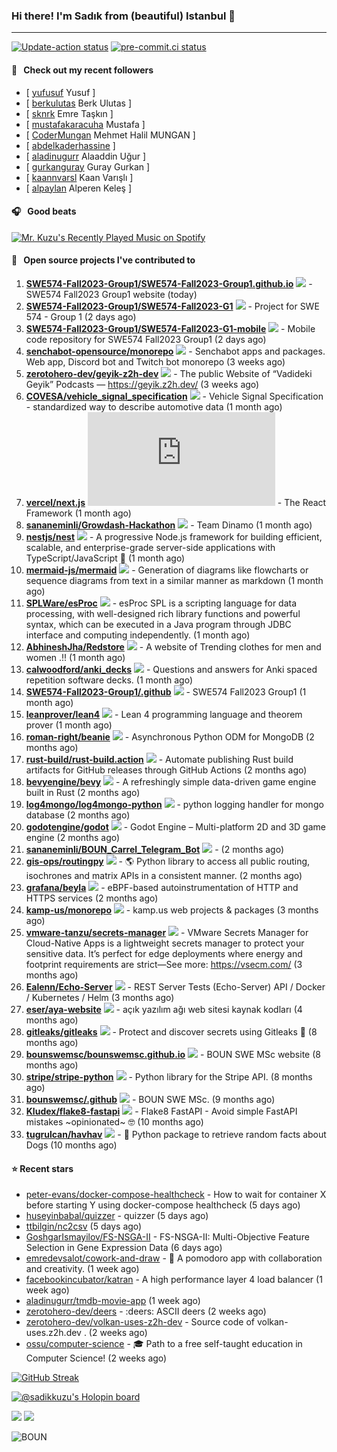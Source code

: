 ### Hi there! I'm Sadık from (beautiful) Istanbul 👋

---

[![Update-action status](https://github.com/sadikkuzu/sadikkuzu/actions/workflows/sadikkuzu.yml/badge.svg)](https://github.com/sadikkuzu/sadikkuzu/actions/workflows/sadikkuzu.yml)
[![pre-commit.ci status](https://results.pre-commit.ci/badge/github/sadikkuzu/sadikkuzu/master.svg)](https://results.pre-commit.ci/latest/github/sadikkuzu/sadikkuzu/master)



#### 🔭 &nbsp; Check out my recent followers

- [ [yufusuf](https://github.com/yufusuf) Yusuf  ]
- [ [berkulutas](https://github.com/berkulutas) Berk Ulutas ]
- [ [sknrk](https://github.com/sknrk) Emre Taşkın ]
- [ [mustafakaracuha](https://github.com/mustafakaracuha) Mustafa ]
- [ [CoderMungan](https://github.com/CoderMungan) Mehmet Halil MUNGAN ]
- [ [abdelkaderhassine](https://github.com/abdelkaderhassine)  ]
- [ [aladinugurr](https://github.com/aladinugurr) Alaaddin Uğur ]
- [ [gurkanguray](https://github.com/gurkanguray) Guray Gurkan ]
- [ [kaannvarsl](https://github.com/kaannvarsl) Kaan Varışlı ]
- [ [alpaylan](https://github.com/alpaylan) Alperen Keleş ]

#### 🎧 &nbsp; Good beats

[![Mr. Kuzu's Recently Played Music on Spotify](https://spotify-recently-played-readme.vercel.app/api?user=5cfgfpgmik69ly41rspaiod2a&count=3&unique=1)](https://open.spotify.com/user/5cfgfpgmik69ly41rspaiod2a)

#### 🚀 &nbsp; Open source projects I've contributed to
1. [**SWE574-Fall2023-Group1/SWE574-Fall2023-Group1.github.io**](https://github.com/SWE574-Fall2023-Group1/SWE574-Fall2023-Group1.github.io/commits?author=sadikkuzu) [![](https://img.shields.io/github/stars/SWE574-Fall2023-Group1/SWE574-Fall2023-Group1.github.io?style=social)](https://github.com/SWE574-Fall2023-Group1/SWE574-Fall2023-Group1.github.io/stargazers) - SWE574 Fall2023 Group1 website (today)
1. [**SWE574-Fall2023-Group1/SWE574-Fall2023-G1**](https://github.com/SWE574-Fall2023-Group1/SWE574-Fall2023-G1/commits?author=sadikkuzu) [![](https://img.shields.io/github/stars/SWE574-Fall2023-Group1/SWE574-Fall2023-G1?style=social)](https://github.com/SWE574-Fall2023-Group1/SWE574-Fall2023-G1/stargazers) - Project for SWE 574 - Group 1 (2 days ago)
1. [**SWE574-Fall2023-Group1/SWE574-Fall2023-G1-mobile**](https://github.com/SWE574-Fall2023-Group1/SWE574-Fall2023-G1-mobile/commits?author=sadikkuzu) [![](https://img.shields.io/github/stars/SWE574-Fall2023-Group1/SWE574-Fall2023-G1-mobile?style=social)](https://github.com/SWE574-Fall2023-Group1/SWE574-Fall2023-G1-mobile/stargazers) - Mobile code repository for SWE574 Fall2023 Group1 (2 days ago)
1. [**senchabot-opensource/monorepo**](https://github.com/senchabot-opensource/monorepo/commits?author=sadikkuzu) [![](https://img.shields.io/github/stars/senchabot-opensource/monorepo?style=social)](https://github.com/senchabot-opensource/monorepo/stargazers) - Senchabot apps and packages. Web app, Discord bot and Twitch bot monorepo (3 weeks ago)
1. [**zerotohero-dev/geyik-z2h-dev**](https://github.com/zerotohero-dev/geyik-z2h-dev/commits?author=sadikkuzu) [![](https://img.shields.io/github/stars/zerotohero-dev/geyik-z2h-dev?style=social)](https://github.com/zerotohero-dev/geyik-z2h-dev/stargazers) - The public Website of “Vadideki Geyik” Podcasts — https://geyik.z2h.dev/ (3 weeks ago)
1. [**COVESA/vehicle_signal_specification**](https://github.com/COVESA/vehicle_signal_specification/commits?author=sadikkuzu) [![](https://img.shields.io/github/stars/COVESA/vehicle_signal_specification?style=social)](https://github.com/COVESA/vehicle_signal_specification/stargazers) - Vehicle Signal Specification - standardized way to describe automotive data (1 month ago)
1. [**vercel/next.js**](https://github.com/vercel/next.js/commits?author=sadikkuzu) [![](https://img.shields.io/github/stars/vercel/next.js?style=social)](https://github.com/vercel/next.js/stargazers) - The React Framework (1 month ago)
1. [**sananeminli/Growdash-Hackathon**](https://github.com/sananeminli/Growdash-Hackathon/commits?author=sadikkuzu) [![](https://img.shields.io/github/stars/sananeminli/Growdash-Hackathon?style=social)](https://github.com/sananeminli/Growdash-Hackathon/stargazers) - Team Dinamo (1 month ago)
1. [**nestjs/nest**](https://github.com/nestjs/nest/commits?author=sadikkuzu) [![](https://img.shields.io/github/stars/nestjs/nest?style=social)](https://github.com/nestjs/nest/stargazers) - A progressive Node.js framework for building efficient, scalable, and enterprise-grade server-side applications with TypeScript/JavaScript 🚀 (1 month ago)
1. [**mermaid-js/mermaid**](https://github.com/mermaid-js/mermaid/commits?author=sadikkuzu) [![](https://img.shields.io/github/stars/mermaid-js/mermaid?style=social)](https://github.com/mermaid-js/mermaid/stargazers) - Generation of diagrams like flowcharts or sequence diagrams from text in a similar manner as markdown (1 month ago)
1. [**SPLWare/esProc**](https://github.com/SPLWare/esProc/commits?author=sadikkuzu) [![](https://img.shields.io/github/stars/SPLWare/esProc?style=social)](https://github.com/SPLWare/esProc/stargazers) - esProc SPL is a scripting language for data processing, with well-designed rich library functions and powerful syntax, which can be executed in a Java program through JDBC interface and computing independently. (1 month ago)
1. [**AbhineshJha/Redstore**](https://github.com/AbhineshJha/Redstore/commits?author=sadikkuzu) [![](https://img.shields.io/github/stars/AbhineshJha/Redstore?style=social)](https://github.com/AbhineshJha/Redstore/stargazers) - A website of Trending clothes for men and women .!! (1 month ago)
1. [**calwoodford/anki_decks**](https://github.com/calwoodford/anki_decks/commits?author=sadikkuzu) [![](https://img.shields.io/github/stars/calwoodford/anki_decks?style=social)](https://github.com/calwoodford/anki_decks/stargazers) - Questions and answers for Anki spaced repetition software decks. (1 month ago)
1. [**SWE574-Fall2023-Group1/.github**](https://github.com/SWE574-Fall2023-Group1/.github/commits?author=sadikkuzu) [![](https://img.shields.io/github/stars/SWE574-Fall2023-Group1/.github?style=social)](https://github.com/SWE574-Fall2023-Group1/.github/stargazers) - SWE574 Fall2023 Group1 (1 month ago)
1. [**leanprover/lean4**](https://github.com/leanprover/lean4/commits?author=sadikkuzu) [![](https://img.shields.io/github/stars/leanprover/lean4?style=social)](https://github.com/leanprover/lean4/stargazers) - Lean 4 programming language and theorem prover (1 month ago)
1. [**roman-right/beanie**](https://github.com/roman-right/beanie/commits?author=sadikkuzu) [![](https://img.shields.io/github/stars/roman-right/beanie?style=social)](https://github.com/roman-right/beanie/stargazers) - Asynchronous Python ODM for MongoDB (2 months ago)
1. [**rust-build/rust-build.action**](https://github.com/rust-build/rust-build.action/commits?author=sadikkuzu) [![](https://img.shields.io/github/stars/rust-build/rust-build.action?style=social)](https://github.com/rust-build/rust-build.action/stargazers) - Automate publishing Rust build artifacts for GitHub releases through GitHub Actions (2 months ago)
1. [**bevyengine/bevy**](https://github.com/bevyengine/bevy/commits?author=sadikkuzu) [![](https://img.shields.io/github/stars/bevyengine/bevy?style=social)](https://github.com/bevyengine/bevy/stargazers) - A refreshingly simple data-driven game engine built in Rust (2 months ago)
1. [**log4mongo/log4mongo-python**](https://github.com/log4mongo/log4mongo-python/commits?author=sadikkuzu) [![](https://img.shields.io/github/stars/log4mongo/log4mongo-python?style=social)](https://github.com/log4mongo/log4mongo-python/stargazers) - python logging handler for mongo database (2 months ago)
1. [**godotengine/godot**](https://github.com/godotengine/godot/commits?author=sadikkuzu) [![](https://img.shields.io/github/stars/godotengine/godot?style=social)](https://github.com/godotengine/godot/stargazers) - Godot Engine – Multi-platform 2D and 3D game engine (2 months ago)
1. [**sananeminli/BOUN_Carrel_Telegram_Bot**](https://github.com/sananeminli/BOUN_Carrel_Telegram_Bot/commits?author=sadikkuzu) [![](https://img.shields.io/github/stars/sananeminli/BOUN_Carrel_Telegram_Bot?style=social)](https://github.com/sananeminli/BOUN_Carrel_Telegram_Bot/stargazers) -  (2 months ago)
1. [**gis-ops/routingpy**](https://github.com/gis-ops/routingpy/commits?author=sadikkuzu) [![](https://img.shields.io/github/stars/gis-ops/routingpy?style=social)](https://github.com/gis-ops/routingpy/stargazers) - 🌎 Python library to access all public routing, isochrones and matrix APIs in a consistent manner. (2 months ago)
1. [**grafana/beyla**](https://github.com/grafana/beyla/commits?author=sadikkuzu) [![](https://img.shields.io/github/stars/grafana/beyla?style=social)](https://github.com/grafana/beyla/stargazers) - eBPF-based autoinstrumentation of HTTP and HTTPS services (2 months ago)
1. [**kamp-us/monorepo**](https://github.com/kamp-us/monorepo/commits?author=sadikkuzu) [![](https://img.shields.io/github/stars/kamp-us/monorepo?style=social)](https://github.com/kamp-us/monorepo/stargazers) - kamp.us web projects &amp; packages (3 months ago)
1. [**vmware-tanzu/secrets-manager**](https://github.com/vmware-tanzu/secrets-manager/commits?author=sadikkuzu) [![](https://img.shields.io/github/stars/vmware-tanzu/secrets-manager?style=social)](https://github.com/vmware-tanzu/secrets-manager/stargazers) - VMware Secrets Manager for Cloud-Native Apps is a lightweight secrets manager to protect your sensitive data. It’s perfect for edge deployments where energy and footprint requirements are strict—See more: https://vsecm.com/ (3 months ago)
1. [**Ealenn/Echo-Server**](https://github.com/Ealenn/Echo-Server/commits?author=sadikkuzu) [![](https://img.shields.io/github/stars/Ealenn/Echo-Server?style=social)](https://github.com/Ealenn/Echo-Server/stargazers) - REST Server Tests (Echo-Server) API / Docker / Kubernetes / Helm (3 months ago)
1. [**eser/aya-website**](https://github.com/eser/aya-website/commits?author=sadikkuzu) [![](https://img.shields.io/github/stars/eser/aya-website?style=social)](https://github.com/eser/aya-website/stargazers) - açık yazılım ağı web sitesi kaynak kodları (4 months ago)
1. [**gitleaks/gitleaks**](https://github.com/gitleaks/gitleaks/commits?author=sadikkuzu) [![](https://img.shields.io/github/stars/gitleaks/gitleaks?style=social)](https://github.com/gitleaks/gitleaks/stargazers) - Protect and discover secrets using Gitleaks 🔑 (8 months ago)
1. [**bounswemsc/bounswemsc.github.io**](https://github.com/bounswemsc/bounswemsc.github.io/commits?author=sadikkuzu) [![](https://img.shields.io/github/stars/bounswemsc/bounswemsc.github.io?style=social)](https://github.com/bounswemsc/bounswemsc.github.io/stargazers) - BOUN SWE MSc website (8 months ago)
1. [**stripe/stripe-python**](https://github.com/stripe/stripe-python/commits?author=sadikkuzu) [![](https://img.shields.io/github/stars/stripe/stripe-python?style=social)](https://github.com/stripe/stripe-python/stargazers) - Python library for the Stripe API.     (8 months ago)
1. [**bounswemsc/.github**](https://github.com/bounswemsc/.github/commits?author=sadikkuzu) [![](https://img.shields.io/github/stars/bounswemsc/.github?style=social)](https://github.com/bounswemsc/.github/stargazers) - BOUN SWE MSc. (9 months ago)
1. [**Kludex/flake8-fastapi**](https://github.com/Kludex/flake8-fastapi/commits?author=sadikkuzu) [![](https://img.shields.io/github/stars/Kludex/flake8-fastapi?style=social)](https://github.com/Kludex/flake8-fastapi/stargazers) - Flake8 FastAPI - Avoid simple FastAPI mistakes ~opinionated~ 🤓 (10 months ago)
1. [**tugrulcan/havhav**](https://github.com/tugrulcan/havhav/commits?author=sadikkuzu) [![](https://img.shields.io/github/stars/tugrulcan/havhav?style=social)](https://github.com/tugrulcan/havhav/stargazers) - :bone: Python package to retrieve random facts about Dogs (10 months ago)


#### ⭐ Recent stars

- [peter-evans/docker-compose-healthcheck](https://github.com/peter-evans/docker-compose-healthcheck) - How to wait for container X before starting Y using docker-compose healthcheck (5 days ago)
- [huseyinbabal/quizzer](https://github.com/huseyinbabal/quizzer) - quizzer (5 days ago)
- [ttbilgin/nc2csv](https://github.com/ttbilgin/nc2csv) (5 days ago)
- [GoshgarIsmayilov/FS-NSGA-II](https://github.com/GoshgarIsmayilov/FS-NSGA-II) - FS-NSGA-II: Multi-Objective Feature Selection in Gene Expression Data (6 days ago)
- [emredevsalot/cowork-and-draw](https://github.com/emredevsalot/cowork-and-draw) - 🚀 A pomodoro app with collaboration and creativity. (1 week ago)
- [facebookincubator/katran](https://github.com/facebookincubator/katran) - A high performance layer 4 load balancer (1 week ago)
- [aladinugurr/tmdb-movie-app](https://github.com/aladinugurr/tmdb-movie-app) (1 week ago)
- [zerotohero-dev/deers](https://github.com/zerotohero-dev/deers) - :deers: ASCII deers (2 weeks ago)
- [zerotohero-dev/volkan-uses-z2h-dev](https://github.com/zerotohero-dev/volkan-uses-z2h-dev) - Source code of volkan-uses.z2h.dev . (2 weeks ago)
- [ossu/computer-science](https://github.com/ossu/computer-science) - :mortar_board: Path to a free self-taught education in Computer Science! (2 weeks ago)

[![GitHub Streak](https://streak-stats.demolab.com?user=sadikkuzu&theme=github-dark&hide_border=true&date_format=M%20j%5B%2C%20Y%5D)](https://git.io/streak-stats)

[![@sadikkuzu's Holopin board](https://holopin.io/api/user/board?user=sadikkuzu)](https://holopin.io/@sadikkuzu)

[![](https://img.shields.io/stackexchange/stackoverflow/r/7030591?style=plastic)](https://stackoverflow.com/users/7030591/sadik-kuzu)
[![](https://img.shields.io/twitter/follow/sadikkuzu_mba?style=social)](https://twitter.com/sadikkuzu_mba)

![BOUN](https://github.com/sadikkuzu/sadikkuzu/assets/23168063/c4686502-9896-4af6-86d3-229dac1baa32)
